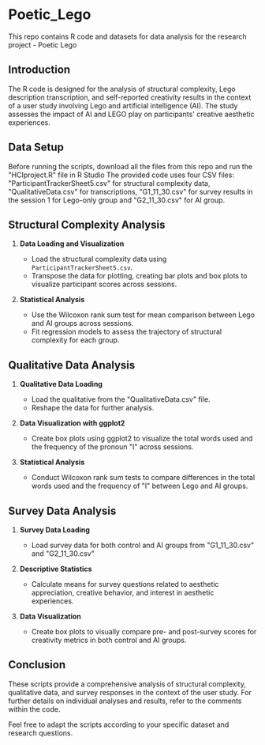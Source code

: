 # Poetic_Lego
This repo contains R code and datasets for data analysis for the research project - Poetic Lego


## Introduction

The R code is designed for the analysis of structural complexity, Lego description transcription, and self-reported creativity results in the context of a user study involving Lego and artificial intelligence (AI). The study assesses the impact of AI and LEGO play on participants' creative aesthetic experiences.

## Data Setup

Before running the scripts, download all the files from this repo and run the "HCIproject.R" file in R Studio The provided code uses four CSV files: "ParticipantTrackerSheet5.csv" for structural complexity data, "QualitativeData.csv" for transcriptions, "G1_11_30.csv" for survey results in the session 1 for Lego-only group and "G2_11_30.csv" for AI group. 

## Structural Complexity Analysis

1. **Data Loading and Visualization**
   - Load the structural complexity data using `ParticipantTrackerSheet5.csv`.
   - Transpose the data for plotting, creating bar plots and box plots to visualize participant scores across sessions.

2. **Statistical Analysis**
   - Use the Wilcoxon rank sum test for mean comparison between Lego and AI groups across sessions.
   - Fit regression models to assess the trajectory of structural complexity for each group.

## Qualitative Data Analysis

1. **Qualitative Data Loading**
   - Load the qualitative from the "QualitativeData.csv" file.
   - Reshape the data for further analysis.

2. **Data Visualization with ggplot2**
   - Create box plots using ggplot2 to visualize the total words used and the frequency of the pronoun "I" across sessions.

3. **Statistical Analysis**
   - Conduct Wilcoxon rank sum tests to compare differences in the total words used and the frequency of "I" between Lego and AI groups.

## Survey Data Analysis

1. **Survey Data Loading**
   - Load survey data for both control and AI groups from "G1_11_30.csv" and "G2_11_30.csv"

2. **Descriptive Statistics**
   - Calculate means for survey questions related to aesthetic appreciation, creative behavior, and interest in aesthetic experiences.

3. **Data Visualization**
   - Create box plots to visually compare pre- and post-survey scores for creativity metrics in both control and AI groups.

## Conclusion

These scripts provide a comprehensive analysis of structural complexity, qualitative data, and survey responses in the context of the user study. For further details on individual analyses and results, refer to the comments within the code.

Feel free to adapt the scripts according to your specific dataset and research questions.

